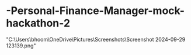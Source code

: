 # -Personal-Finance-Manager-mock-hackathon-2

"C:\Users\bhoom\OneDrive\Pictures\Screenshots\Screenshot 2024-09-29 123139.png"
